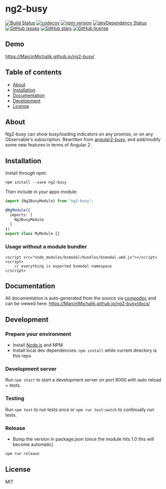 # ng2-busy
[![Build Status](https://travis-ci.org/MarcinMichalik/bsmodal.svg?branch=master)](https://travis-ci.org/MarcinMichalik/bsmodal)
[![codecov](https://codecov.io/gh/MarcinMichalik/bsmodal/branch/master/graph/badge.svg)](https://codecov.io/gh/MarcinMichalik/bsmodal)
[![npm version](https://badge.fury.io/js/bsmodal.svg)](http://badge.fury.io/js/bsmodal)
[![devDependency Status](https://david-dm.org/MarcinMichalik/bsmodal/dev-status.svg)](https://david-dm.org/MarcinMichalik/bsmodal?type=dev)
[![GitHub issues](https://img.shields.io/github/issues/MarcinMichalik/bsmodal.svg)](https://github.com/MarcinMichalik/bsmodal/issues)
[![GitHub stars](https://img.shields.io/github/stars/MarcinMichalik/bsmodal.svg)](https://github.com/MarcinMichalik/bsmodal/stargazers)
[![GitHub license](https://img.shields.io/badge/license-MIT-blue.svg)](https://raw.githubusercontent.com/MarcinMichalik/bsmodal/master/LICENSE)

## Demo
https://MarcinMichalik.github.io/ng2-busy/

## Table of contents

- [About](#about)
- [Installation](#installation)
- [Documentation](#documentation)
- [Development](#development)
- [License](#license)

## About

Ng2-busy can show busy/loading indicators on any promise, or on any Observable's subscription.
Rewritten from [angular2-busy](https://github.com/devyumao/angular2-busy), and add/modify some new features in terms of Angular 2.

## Installation

Install through npm:
```
npm install --save ng2-busy
```

Then include in your apps module:

```typescript
import {Ng2BusyModule} from "ng2-busy";

@NgModule({
  imports: [
    Ng2BusyModule
  ]
})
export class MyModule {}
```

### Usage without a module bundler
```
<script src="node_modules/bsmodal/bundles/bsmodal.umd.js"></script>
<script>
    // everything is exported bsmodal namespace
</script>
```

## Documentation
All documentation is auto-generated from the source via [compodoc](https://compodoc.github.io/compodoc/) and can be viewed here:
https://MarcinMichalik.github.io/ng2-busy/docs/

## Development

### Prepare your environment
* Install [Node.js](http://nodejs.org/) and NPM
* Install local dev dependencies: `npm install` while current directory is this repo

### Development server
Run `npm start` to start a development server on port 8000 with auto reload + tests.

### Testing
Run `npm test` to run tests once or `npm run test:watch` to continually run tests.

### Release
* Bump the version in package.json (once the module hits 1.0 this will become automatic)
```bash
npm run release
```

## License

MIT
